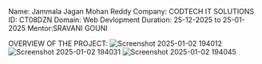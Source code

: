 Name: Jammala Jagan Mohan Reddy
Company: CODTECH IT SOLUTIONS
ID: CT08DZN
Domain: Web Devlopment
Duration: 25-12-2025 to 25-01-2025
Mentor:SRAVANI GOUNI

  OVERVIEW OF THE PROJECT:
 ![Screenshot 2025-01-02 194012](https://github.com/user-attachments/assets/7010704b-ba98-4702-a75b-633ed1981b29)
![Screenshot 2025-01-02 194031](https://github.com/user-attachments/assets/3a5caece-fd6d-44f8-8775-843f156debe3)
![Screenshot 2025-01-02 194045](https://github.com/user-attachments/assets/d55dd672-b4d5-44e3-b016-40b9c86b0971)
